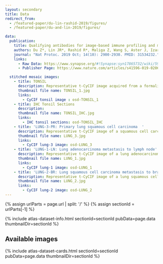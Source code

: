 ```yaml
---
layout: secondary
title: Data
redirect_from: 
  - /featured-paper/du-lin-rashid-2019/figures/
  - /featured-paper/du-and-lin-2019/figures/

data:
  publication:
    title: Qualifying antibodies for image-based immune profiling and multiplexed tissue imaging
    authors: Du Z*, Lin JR*, Rashid R*, Maliga Z, Wang S, Aster J, Izar B, Sorger PK, Santagata S. (*co-1st author)
    journal: "Nat Protoc. 2019 Oct; 14(10): 2900-2930. PMID: 31534232."
    links:
      - Raw Data: https://www.synapse.org/#!Synapse:syn17865732/wiki/592782
      - Publisher Page: https://www.nature.com/articles/s41596-019-0206-y

  stitched mosaic images:
    - title: TONSIL
      description: Representative t-CyCIF image acquired from a formalin-fixed, paraffin-embedded (FFPE) human tonsil tissue section stitched together using ASHLAR software from 224 fields acquired using a 40X/0.6NA objective.
      thumbnail file name: TONSIL_1.jpg
      links:
        - CyCIF tonsil image : osd-TONSIL_1
    - title: IHC Tonsil Sections
      description: 
      thumbnail file name: TONSIL_IHC.jpg
      links:
        - IHC tonsil sections: osd-TONSIL_IHC
    - title: 'LUNG-3-PR: Primary lung squamous cell carcinoma  '
      description: Representative t-CyCIF image of a squamous cell carcinoma of the lung stitched together using ASHLAR software from 132 fields using a 40X/0.6NA objective.
      thumbnail file name: LUNG_3.jpg
      links:
        - CyCIF lung-3 image: osd-LUNG_3
    - title: 'LUNG-1-LN: Lung adenocarcinoma metastasis to lymph node'
      description: Representative t-CyCIF image of a lung adenocarcinoma metastasis to a lymph node stitched together using ASHLAR software from 80 fields using a 40X/0.6NA objective.
      thumbnail file name: LUNG_1.jpg
      links: 
        - CyCIF lung-1 image: osd-LUNG_1
    - title: 'LUNG-2-BR: Lung squamous cell carcinoma metastasis to brain'
      description: Representative t-CyCIF image of a lung squamous cell carcinoma metastasis to the brain stitched together using ASHLAR software from 187 fields using a 40X/0.6NA objective.
      thumbnail file name: LUNG_2.jpg
      links: 
        - CyCIF lung-2 image: osd-LUNG_2
---
```


{% assign urlParts = page.url | split: '/' %}
{% assign sectionId = urlParts[-1] %}

{% include atlas-dataset-info.html
    sectionId=sectionId
    pubData=page.data
    thumbnailDir=sectionId %}

## Available images

{% include atlas-dataset-cards.html
    sectionId=sectionId
    pubData=page.data
    thumbnailDir=sectionId %}